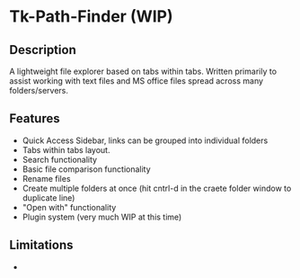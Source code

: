 # Tk-Path-Finder (WIP)

## Description
A lightweight file explorer based on tabs within tabs. Written primarily to assist working with text files and MS office files spread across many folders/servers.

## Features
  - Quick Access Sidebar, links can be grouped into individual folders
  - Tabs within tabs layout. 
  - Search functionality
  - Basic file comparison functionality
  - Rename files
  - Create multiple folders at once (hit cntrl-d in the craete folder window to duplicate line)
  - "Open with" functionality
  - Plugin system (very much WIP at this time) 

## Limitations
  -
